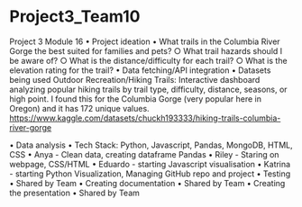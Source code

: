 # Project3_Team10
Project 3 Module 16 
• Project ideation
    • What trails in the Columbia River Gorge the best suited for families and pets?
        ○ What trail hazards should I be aware of?
        ○ What is the distance/difficulty for each trail?
        ○ What is the elevation rating for the trail?
• Data fetching/API integration
    • Datasets being used
        Outdoor Recreation/Hiking Trails: Interactive dashboard analyzing popular hiking trails by trail type, difficulty, distance, seasons, or high point. I found this for the Columbia Gorge (very popular here in Oregon) and it has 172 unique values.  https://www.kaggle.com/datasets/chuckh193333/hiking-trails-columbia-river-gorge
        
• Data analysis
    • Tech Stack: Python, Javascript, Pandas, MongoDB, HTML, CSS
    • Anya - Clean data, creating dataframe Pandas
    • Riley - Staring on webpage, CSS/HTML
    • Eduardo - starting Javascript visualisation
    • Katrina - starting Python Visualization, Managing GitHub repo and project
• Testing
    • Shared by Team
• Creating documentation
    • Shared by Team
• Creating the presentation
    • Shared by Team
